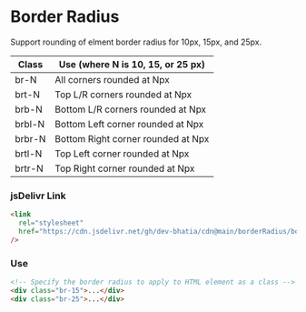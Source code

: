# Border Radius

Support rounding of elment border radius for 10px, 15px, and 25px.

| Class  | Use (where N is 10, 15, or 25 px)  |
| ------ | ---------------------------------- |
| br-N   | All corners rounded at Npx         |
| brt-N  | Top L/R corners rounded at Npx     |
| brb-N  | Bottom L/R corners rounded at Npx  |
| brbl-N | Bottom Left corner rounded at Npx  |
| brbr-N | Bottom Right corner rounded at Npx |
| brtl-N | Top Left corner rounded at Npx     |
| brtr-N | Top Right corner rounded at Npx    |

### jsDelivr Link

```html
<link
  rel="stylesheet"
  href="https://cdn.jsdelivr.net/gh/dev-bhatia/cdn@main/borderRadius/borderRadius.css"
/>
```

### Use

```html
<!-- Specify the border radius to apply to HTML element as a class -->
<div class="br-15">...</div>
<div class="br-25">...</div>
```
